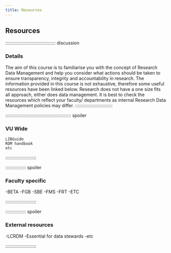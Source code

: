 ```yaml
---
title: Resources
---
```

## Resources

::::::::::::::::::::::::::::::::::::::: discussion
### Details

The aim of this course is to familiarise you with the concept of Research Data Management and help you consider what actions should be taken to ensure transparency, integrity and accountability in research. The information provided in this course is not exhaustive, therefore some useful resources have been linked below. Research does not have a one size fits all approach, either does data management. It is best to check the resources which reflect your faculty/ departments as internal Research Data Management policies may differ.
:::::::::::::::::::::::::::::

::::::::::::::::::::::::::::::::::::::::::::::::::: spoiler

### VU Wide 


    LIBGuide
    RDM handbook
    etc

::::::::::::::::::::::::

:::::::::::::::: spoiler

### Faculty specific

-BETA -FGB -SBE -FMS -FRT -ETC

::::::::::::::::::::::::

:::::::::::::::: spoiler
### External resources

-LCRDM -Essential for data stewards -etc

::::::::::::::::::::::::

